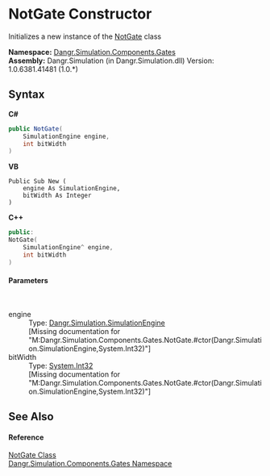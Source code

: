 # NotGate Constructor 
 

Initializes a new instance of the <a href="T_Dangr_Simulation_Components_Gates_NotGate">NotGate</a> class

**Namespace:**&nbsp;<a href="N_Dangr_Simulation_Components_Gates">Dangr.Simulation.Components.Gates</a><br />**Assembly:**&nbsp;Dangr.Simulation (in Dangr.Simulation.dll) Version: 1.0.6381.41481 (1.0.*)

## Syntax

**C#**<br />
``` C#
public NotGate(
	SimulationEngine engine,
	int bitWidth
)
```

**VB**<br />
``` VB
Public Sub New ( 
	engine As SimulationEngine,
	bitWidth As Integer
)
```

**C++**<br />
``` C++
public:
NotGate(
	SimulationEngine^ engine, 
	int bitWidth
)
```


#### Parameters
&nbsp;<dl><dt>engine</dt><dd>Type: <a href="T_Dangr_Simulation_SimulationEngine">Dangr.Simulation.SimulationEngine</a><br />\[Missing <param name="engine"/> documentation for "M:Dangr.Simulation.Components.Gates.NotGate.#ctor(Dangr.Simulation.SimulationEngine,System.Int32)"\]</dd><dt>bitWidth</dt><dd>Type: <a href="http://msdn2.microsoft.com/en-us/library/td2s409d" target="_blank">System.Int32</a><br />\[Missing <param name="bitWidth"/> documentation for "M:Dangr.Simulation.Components.Gates.NotGate.#ctor(Dangr.Simulation.SimulationEngine,System.Int32)"\]</dd></dl>

## See Also


#### Reference
<a href="T_Dangr_Simulation_Components_Gates_NotGate">NotGate Class</a><br /><a href="N_Dangr_Simulation_Components_Gates">Dangr.Simulation.Components.Gates Namespace</a><br />